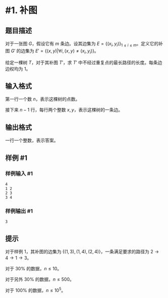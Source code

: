 # #1. 补图

## 题目描述

对于一张图 $G$，假设它有 $m$ 条边。设其边集为 $E=\{(x_i,y_i)\}_{1\leq i\leq m}$。定义它的补图 $G'$ 的边集为 $E'=\{(x,y)|\forall i,(x,y)\neq(x_i,y_i)\}$。

给定一棵树 $T$，对于其补图 $T'$，求 $T'$ 中不经过重复点的最长路径的长度。每条边边权均为 $1$。

## 输入格式

第一行一个数 $n$，表示这棵树的点数。

接下来 $n-1$ 行，每行两个整数 $x,y$，表示这棵树的一条边。

## 输出格式

一行一个整数，表示答案。

## 样例 #1

### 样例输入 #1

```
4
1 2
2 3
3 4
```

### 样例输出 #1

```
3
```

## 提示

对于样例 1，其补图的边集为 $\{(1,3),(1,4),(2,4)\}$，一条满足要求的路径为 $2\to 4\to 1\to 3$。

对于 $30\%$ 的数据，$n\leq 10$。

对于另外 $30\%$ 的数据，$n\leq 500$。

对于 $100\%$ 的数据，$n\leq 10^5$。
